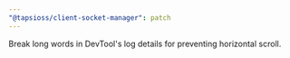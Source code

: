 ```yaml
---
"@tapsioss/client-socket-manager": patch
---
```


Break long words in DevTool's log details for preventing horizontal scroll.
  